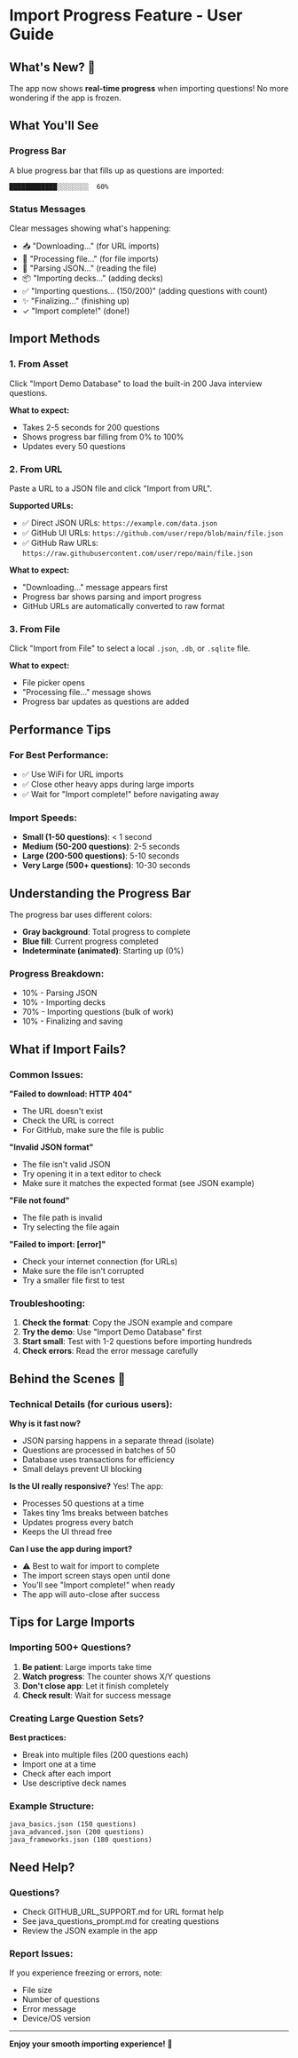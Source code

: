 # Import Progress Feature - User Guide

## What's New? 🎉

The app now shows **real-time progress** when importing questions! No more wondering if the app is frozen.

## What You'll See

### Progress Bar
A blue progress bar that fills up as questions are imported:
```
████████████░░░░░░░░  60%
```

### Status Messages
Clear messages showing what's happening:
- 📥 "Downloading..." (for URL imports)
- 📄 "Processing file..." (for file imports)
- 🔄 "Parsing JSON..." (reading the file)
- 📦 "Importing decks..." (adding decks)
- ✅ "Importing questions... (150/200)" (adding questions with count)
- ✨ "Finalizing..." (finishing up)
- ✓ "Import complete!" (done!)

## Import Methods

### 1. From Asset
Click "Import Demo Database" to load the built-in 200 Java interview questions.

**What to expect:**
- Takes 2-5 seconds for 200 questions
- Shows progress bar filling from 0% to 100%
- Updates every 50 questions

### 2. From URL
Paste a URL to a JSON file and click "Import from URL".

**Supported URLs:**
- ✅ Direct JSON URLs: `https://example.com/data.json`
- ✅ GitHub UI URLs: `https://github.com/user/repo/blob/main/file.json`
- ✅ GitHub Raw URLs: `https://raw.githubusercontent.com/user/repo/main/file.json`

**What to expect:**
- "Downloading..." message appears first
- Progress bar shows parsing and import progress
- GitHub URLs are automatically converted to raw format

### 3. From File
Click "Import from File" to select a local `.json`, `.db`, or `.sqlite` file.

**What to expect:**
- File picker opens
- "Processing file..." message shows
- Progress bar updates as questions are added

## Performance Tips

### For Best Performance:
- ✅ Use WiFi for URL imports
- ✅ Close other heavy apps during large imports
- ✅ Wait for "Import complete!" before navigating away

### Import Speeds:
- **Small (1-50 questions)**: < 1 second
- **Medium (50-200 questions)**: 2-5 seconds  
- **Large (200-500 questions)**: 5-10 seconds
- **Very Large (500+ questions)**: 10-30 seconds

## Understanding the Progress Bar

The progress bar uses different colors:
- **Gray background**: Total progress to complete
- **Blue fill**: Current progress completed
- **Indeterminate (animated)**: Starting up (0%)

### Progress Breakdown:
- 10% - Parsing JSON
- 10% - Importing decks
- 70% - Importing questions (bulk of work)
- 10% - Finalizing and saving

## What if Import Fails?

### Common Issues:

**"Failed to download: HTTP 404"**
- The URL doesn't exist
- Check the URL is correct
- For GitHub, make sure the file is public

**"Invalid JSON format"**
- The file isn't valid JSON
- Try opening it in a text editor to check
- Make sure it matches the expected format (see JSON example)

**"File not found"**
- The file path is invalid
- Try selecting the file again

**"Failed to import: [error]"**
- Check your internet connection (for URLs)
- Make sure the file isn't corrupted
- Try a smaller file first to test

### Troubleshooting:
1. **Check the format**: Copy the JSON example and compare
2. **Try the demo**: Use "Import Demo Database" first
3. **Start small**: Test with 1-2 questions before importing hundreds
4. **Check errors**: Read the error message carefully

## Behind the Scenes 🔧

### Technical Details (for curious users):

**Why is it fast now?**
- JSON parsing happens in a separate thread (isolate)
- Questions are processed in batches of 50
- Database uses transactions for efficiency
- Small delays prevent UI blocking

**Is the UI really responsive?**
Yes! The app:
- Processes 50 questions at a time
- Takes tiny 1ms breaks between batches
- Updates progress every batch
- Keeps the UI thread free

**Can I use the app during import?**
- ⚠️ Best to wait for import to complete
- The import screen stays open until done
- You'll see "Import complete!" when ready
- The app will auto-close after success

## Tips for Large Imports

### Importing 500+ Questions?

1. **Be patient**: Large imports take time
2. **Watch progress**: The counter shows X/Y questions
3. **Don't close app**: Let it finish completely
4. **Check result**: Wait for success message

### Creating Large Question Sets?

**Best practices:**
- Break into multiple files (200 questions each)
- Import one at a time
- Check after each import
- Use descriptive deck names

### Example Structure:
```
java_basics.json (150 questions)
java_advanced.json (200 questions)
java_frameworks.json (180 questions)
```

## Need Help?

### Questions?
- Check GITHUB_URL_SUPPORT.md for URL format help
- See java_questions_prompt.md for creating questions
- Review the JSON example in the app

### Report Issues:
If you experience freezing or errors, note:
- File size
- Number of questions
- Error message
- Device/OS version

---

**Enjoy your smooth importing experience! 🚀**
